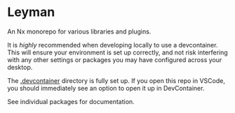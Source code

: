# Leyman

An Nx monorepo for various libraries and plugins.

It is _highly_ recommended when developing locally to use a devcontainer. This will ensure your environment is set up correctly, and not risk interfering with any other settings or packages you may have configured across your desktop.

The [.devcontainer](./.devcontainer) directory is fully set up. If you open this repo in VSCode, you should immediately see an option to open it up in DevContainer.

See individual packages for documentation.